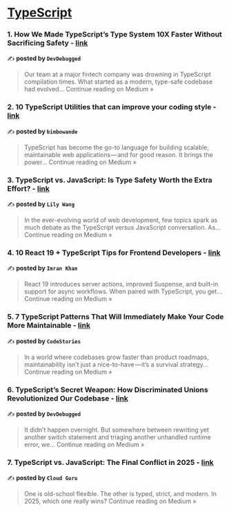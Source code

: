 
<h1><a href=https://medium.com/tag/typescript-tips/recommended target="_blank" rel="noopener noreferrer">TypeScript</a></h1>
<h3>1. How We Made TypeScript’s Type System 10X Faster Without Sacrificing Safety - <a href="https://medium.com/@tanishaav20/how-we-made-typescripts-type-system-10x-faster-without-sacrificing-safety-4bb71d9fd261?source=rss------typescript_tips-5" target="_blank" rel="noopener noreferrer">link</a></h3>

✍️ **posted by `DevDebugged`**

<blockquote>Our team at a major fintech company was drowning in TypeScript compilation times. What started as a modern, type-safe codebase had evolved…
Continue reading on Medium »</blockquote>

<h3>2. 10 TypeScript Utilities that can improve your coding style - <a href="https://bimbowande.medium.com/10-typescript-utilities-that-can-improve-your-coding-style-5415e3210072?source=rss------typescript_tips-5" target="_blank" rel="noopener noreferrer">link</a></h3>

✍️ **posted by `bimbowande`**

<blockquote>TypeScript has become the go-to language for building scalable, maintainable web applications — and for good reason. It brings the power…
Continue reading on Medium »</blockquote>

<h3>3. TypeScript vs. JavaScript: Is Type Safety Worth the Extra Effort? - <a href="https://medium.com/@lillywang23/typescript-vs-javascript-is-type-safety-worth-the-extra-effort-05f2609092e8?source=rss------typescript_tips-5" target="_blank" rel="noopener noreferrer">link</a></h3>

✍️ **posted by `Lily Wang`**

<blockquote>In the ever-evolving world of web development, few topics spark as much debate as the TypeScript versus JavaScript conversation. As…
Continue reading on Medium »</blockquote>

<h3>4. 10 React 19 + TypeScript Tips for Frontend Developers - <a href="https://imrankhani.medium.com/10-react-19-typescript-tips-for-frontend-developers-bb8ce168ed5d?source=rss------typescript_tips-5" target="_blank" rel="noopener noreferrer">link</a></h3>

✍️ **posted by `Imran Khan`**

<blockquote>React 19 introduces server actions, improved Suspense, and built-in support for async workflows. When paired with TypeScript, you get…
Continue reading on Medium »</blockquote>

<h3>5. 7 TypeScript Patterns That Will Immediately Make Your Code More Maintainable - <a href="https://medium.com/@codeperfect/7-typescript-patterns-that-will-immediately-make-your-code-more-maintainable-aa9f2ef20218?source=rss------typescript_tips-5" target="_blank" rel="noopener noreferrer">link</a></h3>

✍️ **posted by `CodeStories`**

<blockquote>In a world where codebases grow faster than product roadmaps, maintainability isn’t just a nice-to-have — it’s a survival strategy…
Continue reading on Medium »</blockquote>

<h3>6. TypeScript’s Secret Weapon: How Discriminated Unions Revolutionized Our Codebase - <a href="https://medium.com/@tanishaav20/typescripts-secret-weapon-how-discriminated-unions-revolutionized-our-codebase-037db24c1599?source=rss------typescript_tips-5" target="_blank" rel="noopener noreferrer">link</a></h3>

✍️ **posted by `DevDebugged`**

<blockquote>It didn’t happen overnight. But somewhere between rewriting yet another switch statement and triaging another unhandled runtime error, we…
Continue reading on Medium »</blockquote>

<h3>7. TypeScript vs. JavaScript: The Final Conflict in 2025 - <a href="https://cloudgurupayments.medium.com/typescript-vs-javascript-the-final-conflict-in-2025-760854141a02?source=rss------typescript_tips-5" target="_blank" rel="noopener noreferrer">link</a></h3>

✍️ **posted by `Cloud Guru`**

<blockquote>One is old-school flexible. The other is typed, strict, and modern. In 2025, which one really wins?
Continue reading on Medium »</blockquote>

